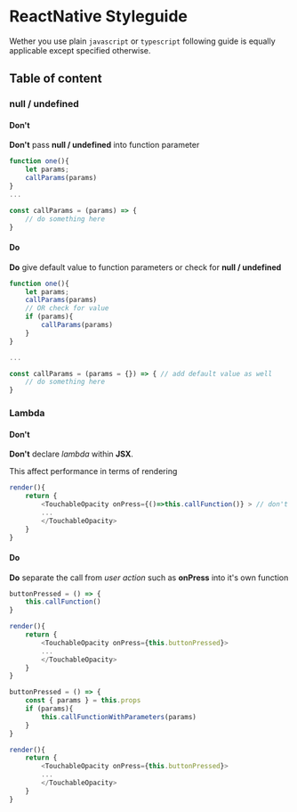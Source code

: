 # ReactNative Styleguide

Wether you use plain `javascript` or `typescript` following guide is equally applicable except specified otherwise.

## Table of content

### null / undefined

#### Don't

**Don't** pass **null / undefined** into function parameter

```js
function one(){
    let params;
    callParams(params)
}
...

const callParams = (params) => {
    // do something here
}
```

#### Do

**Do** give default value to function parameters or check for **null / undefined**

```js
function one(){
    let params;
    callParams(params)
    // OR check for value
    if (params){
        callParams(params)
    }
}

...

const callParams = (params = {}) => { // add default value as well
    // do something here
}
```

### Lambda

#### Don't

**Don't** declare _lambda_ within **JSX**.

This affect performance in terms of rendering

```js
render(){
    return {
        <TouchableOpacity onPress={()=>this.callFunction()} > // don't do this
        ...
        </TouchableOpacity>
    }
}
```

#### Do

**Do** separate the call from _user action_ such as **onPress** into it's own function

```js
buttonPressed = () => {
    this.callFunction()
}

render(){
    return {
        <TouchableOpacity onPress={this.buttonPressed}>
        ...
        </TouchableOpacity>
    }
}
```

```js
buttonPressed = () => {
    const { params } = this.props
    if (params){
        this.callFunctionWithParameters(params)
    }
}

render(){
    return {
        <TouchableOpacity onPress={this.buttonPressed}>
        ...
        </TouchableOpacity>
    }
}
```
